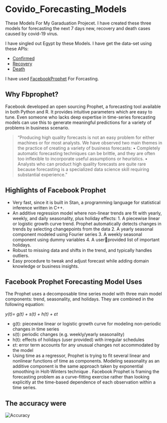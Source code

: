 # Covido_Forecasting_Models
These Models For My Garaduation Projecet. I have created these three models for forecasting the next 7 days new, recovery and death cases caused by covid-19 virus. 

I have singled out Egypt by these Models.
I have get the data-set using these APIs:
- [Confirmed](https://api.covid19api.com/country/egypt/status/confirmed/live)
- [Recovery](https://api.covid19api.com/country/egypt/status/recovery/live)
- [Death](hhttps://api.covid19api.com/country/egypt/status/death/live)
 
I have used [FacebookProphet](https://facebook.github.io/prophet/) For Forcasting.

## Why Fbprophet?
Facebook developed an open sourcing Prophet, a forecasting tool available in both 
Python and R. It provides intuitive parameters which are easy to tune. Even someone 
who lacks deep expertise in time-series forecasting models can use this to generate 
meaningful predictions for a variety of problems in business scenario.

> “Producing high quality forecasts is not an easy problem for either machines or for most 
analysts. We have observed two main themes in the practice of creating a variety of 
business forecasts:
• Completely automatic forecasting techniques can be brittle, and they are often too 
inflexible to incorporate useful assumptions or heuristics.
• Analysts who can product high quality forecasts are quite rare because forecasting 
is a specialized data science skill requiring substantial experience.”

## Highlights of Facebook Prophet 
- Very fast, since it is built in Stan, a programming language for statistical inference 
written in C++.
- An additive regression model where non-linear trends are fit with yearly, weekly, 
and daily seasonality, plus holiday effects: 1. A piecewise linear or logistic growth 
curve trend. Prophet automatically detects changes in trends by selecting 
changepoints from the data 2. A yearly seasonal component modeled using 
Fourier series 3. A weekly seasonal component using dummy variables 4. A userprovided list of important holidays.
- Robust to missing data and shifts in the trend, and typically handles outliers.
- Easy procedure to tweak and adjust forecast while adding domain knowledge or 
business insights.

## Facebook Prophet Forecasting Model Uses

The Prophet uses a decomposable time series model with three main model 
components: trend, seasonality, and holidays. They are combined in the following 
equation:

*y(t)= g(t) + s(t) + h(t) + εt*

- g(t): piecewise linear or logistic growth curve for modeling non-periodic changes 
in time series
- s(t): periodic changes (e.g. weekly/yearly seasonality)
- h(t): effects of holidays (user provided) with irregular schedules
- εt: error term accounts for any unusual changes not accommodated by the model
- Using time as a regressor, Prophet is trying to fit several linear and nonlinear 
  functions of time as components. Modeling seasonality as an additive component 
  is the same approach taken by exponential smoothing in Holt-Winters technique . 
  Facebook Prophet is framing the forecasting problem as a curve-fitting exercise 
  rather than looking explicitly at the time-based dependence of each observation 
  within a time series.

## The accuracy were

![Accuracy](https://firebasestorage.googleapis.com/v0/b/fluttertrail.appspot.com/o/c.png?alt=media&token=41a2c894-4ed4-4572-a8e6-4df6242dc1da)

